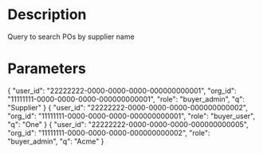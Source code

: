 # Description
Query to search POs by supplier name

# Parameters

{ "user_id": "22222222-0000-0000-0000-000000000001", "org_id": "11111111-0000-0000-0000-000000000001", "role": "buyer_admin", "q": "Supplier" }
{ "user_id": "22222222-0000-0000-0000-000000000002", "org_id": "11111111-0000-0000-0000-000000000001", "role": "buyer_user", "q": "One" }
{ "user_id": "22222222-0000-0000-0000-000000000005", "org_id": "11111111-0000-0000-0000-000000000002", "role": "buyer_admin", "q": "Acme" }